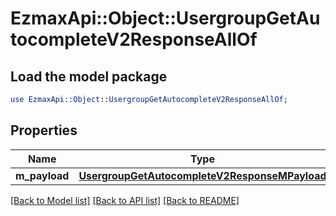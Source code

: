 # EzmaxApi::Object::UsergroupGetAutocompleteV2ResponseAllOf

## Load the model package
```perl
use EzmaxApi::Object::UsergroupGetAutocompleteV2ResponseAllOf;
```

## Properties
Name | Type | Description | Notes
------------ | ------------- | ------------- | -------------
**m_payload** | [**UsergroupGetAutocompleteV2ResponseMPayload**](UsergroupGetAutocompleteV2ResponseMPayload.md) |  | 

[[Back to Model list]](../README.md#documentation-for-models) [[Back to API list]](../README.md#documentation-for-api-endpoints) [[Back to README]](../README.md)


